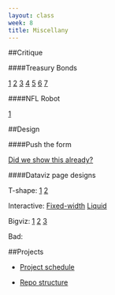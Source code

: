 ```yaml
---
layout: class
week: 8
title: Miscellany
---
```


##Critique

####Treasury Bonds

[1](http://newsdev.ec2.nytimes.com/preview/2013-10-29-yield/master@73c72fa/)
[2](http://newsdev.ec2.nytimes.com/preview/2013-10-29-yield/2d/)
[3](http://newsdev.ec2.nytimes.com/preview/2013-10-29-yield/2d-area/)
[4](http://newsdev.ec2.nytimes.com/preview/2013-10-29-yield/master@a9ca96a/)
[5](http://newsdev.ec2.nytimes.com/preview/2013-10-29-yield/master@5c86647/)
[6](http://newsdev.ec2.nytimes.com/preview/2013-10-29-yield/html@9b49c2d/)
[7](http://newsdev.ec2.nytimes.com/preview/2013-10-29-yield/html@49f5559/)

####NFL Robot

[1](http://newsdev.ec2.nytimes.com/preview/2013-10-16-app-fourth-down/master/)

##Design

####Push the form

[Did we show this already?](http://chartsnthings.tumblr.com/post/62679766588/19-sketches-of-quarterback-timelines)

####Dataviz page designs

T-shape:
[1](http://flowingdata.com/2013/08/27/in-search-of-food-deserts/)
[2](http://www.nytimes.com/2013/07/22/business/in-climbing-income-ladder-location-matters.html)

Interactive:
[Fixed-width](http://www.nytimes.com/interactive/2009/11/06/business/economy/unemployment-lines.html)
[Liquid](http://www.nytimes.com/newsgraphics/2013/09/28/eli-manning-milestone/)

Bigviz:
[1](http://www.nytimes.com/interactive/2012/07/20/us/drought-footprint.html)
[2](http://www.nytimes.com/interactive/2011/09/08/us/sept-11-reckoning/cost-graphic.html)
[3](http://www.nytimes.com/interactive/2012/10/15/us/politics/swing-history.html)

Bad:


##Projects

- [Project schedule](http://shancarter.github.io/ucb-dataviz-fall-2013/projects/schedule.html)

- [Repo structure](https://github.com/shancarter/final-project)
